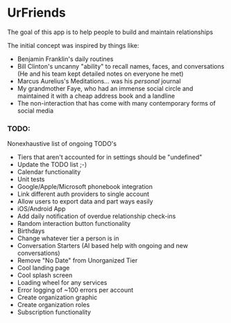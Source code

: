 # UrFriends

The goal of this app is to help people to build and maintain relationships

The initial concept was inspired by things like:
 - Benjamin Franklin's daily routines
 - Bill Clinton's uncanny "ability" to recall names, faces, and conversations (He and his team kept detailed notes on everyone he met)
 - Marcus Aurelius's Meditations... was his *personal* journal
 - My grandmother Faye, who had an immense social circle and maintained it with a cheap address book and a landline
 - The non-interaction that has come with many contemporary forms of social media

 ### TODO:
Nonexhaustive list of ongoing TODO's

- Tiers that aren't accounted for in settings should be "undefined"
- Update the TODO list ;-)
- Calendar functionality
- Unit tests
- Google/Apple/Microsoft phonebook integration
- Link different auth providers to single account
- Allow users to export data and part ways easily
- iOS/Android App
- Add daily notification of overdue relationship check-ins
- Random interaction button functionality
- Birthdays
- Change whatever tier a person is in
- Conversation Starters (AI based help with ongoing and new conversations)
- Remove "No Date" from Unorganized Tier
- Cool landing page
- Cool splash screen
- Loading wheel for any services
- Error logging of ~100 errors per account
- Create organization graphic
- Create organization roles
- Subscription functionality
